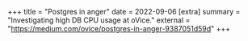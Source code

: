 +++
title = "Postgres in anger"
date = 2022-09-06
[extra]
summary = "Investigating high DB CPU usage at oVice."
external = "https://medium.com/ovice/postgres-in-anger-9387051d59d"
+++
